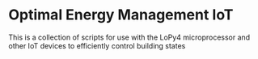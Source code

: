 # Optimal Energy Management IoT
 This is a collection of scripts for use with the LoPy4 microprocessor and other IoT devices to efficiently control building states
